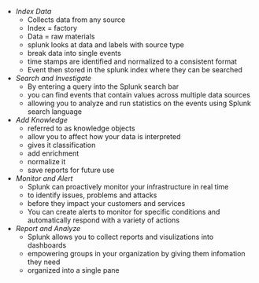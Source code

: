 * *Index Data*
	* Collects data from any source
	* Index = factory
	* Data = raw materials
	* splunk looks at data and labels with source type
	* break data into single events
	* time stamps are identified and normalized to a consistent format
	* Event then stored in the splunk index where they can be searched
* *Search and Investigate*
	* By entering a query into the Splunk search bar
	* you can find events that contain values across multiple data sources
	* allowing you to analyze and run statistics on the events using Splunk search language
* *Add Knowledge*
	* referred to as knowledge objects
	* allow you to affect how your data is interpreted
	* gives it classification
	* add enrichment
	* normalize it 
	* save reports for future use
* *Monitor and Alert*
	* Splunk can proactively monitor your infrastructure in real time
	* to identify issues, problems and attacks
	* before they impact your customers and services
	* You can create alerts to monitor for specific conditions and automatically respond with a variety of actions
* *Report and Analyze*
	* Splunk allows you to  collect reports and visulizations into dashboards
	* empowering groups in your organization by giving them infomation they need
	* organized into a single pane